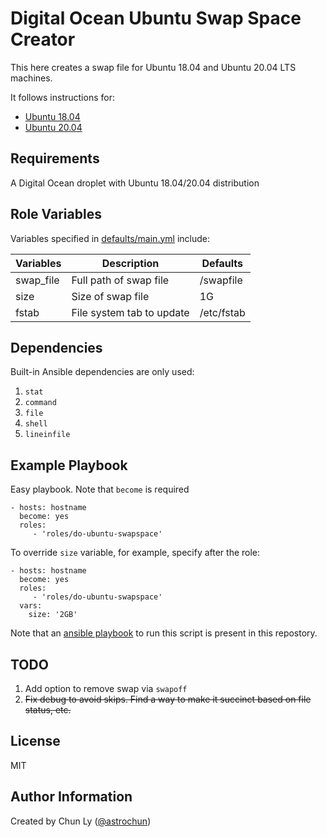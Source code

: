 Digital Ocean Ubuntu Swap Space Creator
=======================================

This here creates a swap file for Ubuntu 18.04 and Ubuntu 20.04 LTS machines.

It follows instructions for: 
 - [Ubuntu 18.04](https://www.digitalocean.com/community/tutorials/how-to-add-swap-space-on-ubuntu-18-04)
 - [Ubuntu 20.04](https://www.digitalocean.com/community/tutorials/how-to-add-swap-space-on-ubuntu-20-04)

Requirements
------------

A Digital Ocean droplet with Ubuntu 18.04/20.04 distribution


Role Variables
--------------

<!-- A description of the settable variables for this role should go here, including any variables that are in defaults/main.yml, vars/main.yml, and any variables that can/should be set via parameters to the role. Any variables that are read from other roles and/or the global scope (ie. hostvars, group vars, etc.) should be mentioned here as well. -->

Variables specified in [defaults/main.yml](defaults/main.yml) include:

| Variables | Description               | Defaults   |
| --------- | ------------------------- | ---------- |
| swap_file | Full path of swap file    | /swapfile  |
| size      | Size of swap file         | 1G         |
| fstab     | File system tab to update | /etc/fstab |


Dependencies
------------

<!-- A list of other roles hosted on Galaxy should go here, plus any details in regards to parameters that may need to be set for other roles, or variables that are used from other roles. -->

Built-in Ansible dependencies are only used:
 1. `stat`
 2. `command`
 3. `file`
 4. `shell`
 5. `lineinfile`


Example Playbook
----------------

Easy playbook. Note that `become` is required

    - hosts: hostname
      become: yes
      roles:
         - 'roles/do-ubuntu-swapspace'

To override `size` variable, for example, specify after the role:

    - hosts: hostname
      become: yes
      roles:
         - 'roles/do-ubuntu-swapspace'
      vars:
        size: '2GB'

Note that an [ansible playbook](../../add_swap_space.yml) to run this script is present in this repostory.

TODO
----

1. Add option to remove swap via `swapoff`
2. ~~Fix debug to avoid skips. Find a way to make it succinct based on file status, etc.~~

License
-------

MIT

Author Information
------------------

Created by Chun Ly ([@astrochun](https://github.com/astrochun))
<!-- An optional section for the role authors to include contact information, or a website (HTML is not allowed).-->

